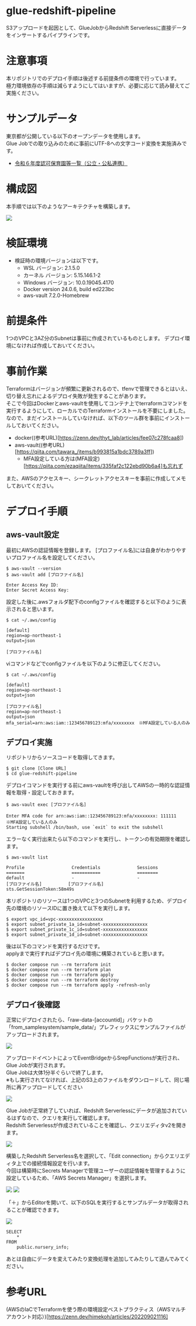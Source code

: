 # glue-redshift-pipeline
S3アップロードを起因として、GlueJobからRedshift Serverlessに直接データをインサートするパイプラインです。


# 注意事項
本リポジトリでのデプロイ手順は後述する前提条件の環境で行っています。<br>
極力環境依存の手順は減らすようにしてはいますが、必要に応じて読み替えてご実施ください。


# サンプルデータ
東京都が公開している以下のオープンデータを使用します。<br>
Glue Jobでの取り込みのために事前にUTF-8への文字コード変換を実施済みです。

- [令和６年度認可保育園等一覧（公立・公私連携）](https://catalog.data.metro.tokyo.lg.jp/dataset/t132047d0000000013/resource/1d98fdef-39ac-4e64-a96f-51b63c9907a0)


# 構成図
本手順では以下のようなアーキテクチャを構築します。

![](img/glue-redshift-pipeline_v2.png)


# 検証環境
- 検証時の環境バージョンは以下です。
  - WSL バージョン: 2.1.5.0
  - カーネル バージョン: 5.15.146.1-2
  - Windows バージョン: 10.0.19045.4170
  - Docker version 24.0.6, build ed223bc
  - aws-vault 7.2.0-Homebrew

# 前提条件
1つのVPCと3AZ分のSubnetは事前に作成されているものとします。
デプロイ環境になければ作成しておいてください。

# 事前作業
Terraformはバージョンが頻繁に更新されるので、tfenvで管理できるとはいえ、切り替え忘れによるデプロイ失敗が発生することがあります。<br>
そこで今回はDockerとaws-vaultを使用してコンテナ上でterraformコマンドを実行するようにして、ローカルでのTerraformインストールを不要にしました。<br>
なので、まだインストールしていなければ、以下のツール群を事前にインストールしておいてください。<br>
- docker((参考URL)[https://zenn.dev/thyt_lab/articles/fee07c278fcaa8])
- aws-vault((参考URL)[https://qiita.com/tawara_/items/b993815a1bdc3789a3ff])
  - MFA設定している方は(MFA設定)[https://qiita.com/ezaqiita/items/335faf2c122ebd90b6a4]も忘れず

また、AWSのアクセスキー、シークレットアクセスキーを事前に作成してメモしておいてください。


# デプロイ手順
## aws-vault設定
最初にAWSの認証情報を登録します。
[プロファイル名]には自身がわかりやすいプロファイル名を設定してください。

```
$ aws-vault --version
$ aws-vault add [プロファイル名]

Enter Access Key ID: 
Enter Secret Access Key:
```

設定した後に.awsフォルダ配下のconfigファイルを確認すると以下のように表示されると思います。

```
$ cat ~/.aws/config

[default]
region=ap-northeast-1
output=json

[プロファイル名]
```

viコマンドなどでconfigファイルを以下のように修正してください。

```
$ cat ~/.aws/config

[default]
region=ap-northeast-1
output=json

[プロファイル名]
region=ap-northeast-1
output=json
mfa_serial=arn:aws:iam::123456789123:mfa/xxxxxxxx　※MFA設定している人のみ
```

## デプロイ実施
リポジトリからソースコードを取得してきます。

```
$ git clone [Clone URL]
$ cd glue-redshift-pipeline
```

デプロイコマンドを実行する前にaws-vaultを呼び出してAWSの一時的な認証情報を取得・設定しておきます。

```
$ aws-vault exec [プロファイル名]

Enter MFA code for arn:aws:iam::123456789123:mfa/xxxxxxxx: 111111　※MFA設定している人のみ
Starting subshell /bin/bash, use `exit` to exit the subshell
```

エラーなく実行出来たら以下のコマンドを実行し、トークンの有効期限を確認します。

```
$ aws-vault list

Profile                  Credentials              Sessions
=======                  ===========              ========
default                  -                        -
[プロファイル名]          [プロファイル名]         sts.GetSessionToken:58m49s
```

本リポジトリのリソースは1つのVPCと3つのSubnetを利用するため、デプロイ先の環境のリソースIDに置き換えて以下を実行します。

```
$ export vpc_id=vpc-xxxxxxxxxxxxxxxxx
$ export subnet_private_1a_id=subnet-xxxxxxxxxxxxxxxxx
$ export subnet_private_1c_id=subnet-xxxxxxxxxxxxxxxxx
$ export subnet_private_1d_id=subnet-xxxxxxxxxxxxxxxxx
```

後は以下のコマンドを実行するだけです。<br>
applyまで実行すればデプロイ先の環境に構築されていると思います。

```
$ docker compose run --rm terraform init
$ docker compose run --rm terraform plan
$ docker compose run --rm terraform apply
$ docker compose run --rm terraform destroy
$ docker compose run --rm terraform apply -refresh-only
```

## デプロイ後確認
正常にデプロイされたら、「raw-data-[accountid]」バケットの「from_samplesystem/sample_data/」プレフィックスにサンプルファイルがアップロードされます。

![](img/s3_file.png)

アップロードイベントによってEventBridgeからSrepFunctionsが実行され、Glue Jobが実行されます。<br>
Glue Jobは大体1分半ぐらいで終了します。<br>
※もし実行されてなければ、上記のS3上のファイルをダウンロードして、同じ場所に再アップロードしてください

![](img/glue_job_result.png)

Glue Jobが正常終了していれば、Redshift Serverlessにデータが追加されているはずなので、クエリを実行して確認します。<br>
Redshift Serverlessが作成されていることを確認し、クエリエディタv2を開きます。

![](img/redshift_serverless.png)

構築したRedshift Serverless名を選択して、「Edit connection」からクエリエディタ上での接続情報設定を行います。<br>
今回は構築時にSecrets Managerで管理ユーザーの認証情報を管理するように設定しているため、「AWS Secrets Manager」を選択します。

![](img/redshift_query_editorv2.png)
![](img/redshift_query_editorv2_secretsmanager.png)

「＋」からEditorを開いて、以下のSQLを実行するとサンプルデータが取得されることが確認できます。

![](img/redshift_serverless_query.png)

```
SELECT
    *
FROM
    public.nursery_info;
```

あとは自由にデータを変えてみたり変換処理を追加してみたりして遊んでみてください。

# 参考URL
(AWSのIaCでTerraformを使う際の環境設定ベストプラクティス（AWSマルチアカウント対応）)[https://zenn.dev/himekoh/articles/202209021116]
